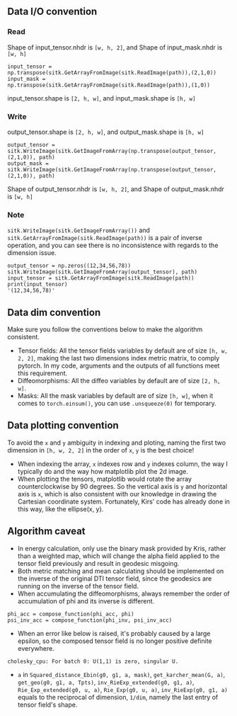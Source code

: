 ## Data I/O convention

### Read
Shape of input_tensor.nhdr is `[w, h, 2]`, and Shape of input_mask.nhdr is `[w, h]`
```
input_tensor = np.transpose(sitk.GetArrayFromImage(sitk.ReadImage(path)),(2,1,0))
input_mask = np.transpose(sitk.GetArrayFromImage(sitk.ReadImage(path)),(1,0))
```
input_tensor.shape is `[2, h, w]`, and input_mask.shape is `[h, w]`
### Write
output_tensor.shape is `[2, h, w]`, and output_mask.shape is `[h, w]`
```
output_tensor = sitk.WriteImage(sitk.GetImageFromArray(np.transpose(output_tensor,(2,1,0)), path)
output_mask = sitk.WriteImage(sitk.GetImageFromArray(np.transpose(output_tensor,(2,1,0)), path)
```
Shape of output_tensor.nhdr is `[w, h, 2]`, and Shape of output_mask.nhdr is `[w, h]`

### Note
`sitk.WriteImage(sitk.GetImageFromArray())` and `sitk.GetArrayFromImage(sitk.ReadImage(path))` is a pair of inverse operation, and you can see there is no inconsistence with regards to the dimension issue.
```
output_tensor = np.zeros((12,34,56,78))
sitk.WriteImage(sitk.GetImageFromArray(output_tensor), path)
input_tensor = sitk.GetArrayFromImage(sitk.ReadImage(path))
print(input_tensor)
'(12,34,56,78)'
```

## Data dim convention

Make sure you follow the conventions below to make the algorithm consistent.
- Tensor fields: All the tensor fields variables by default are of size `[h, w, 2, 2]`, making the last two dimensions index metric matrix, to comply pytorch. In my code, arguments and the outputs of all functions meet this requirement. 
- Diffeomorphisms: All the diffeo variables by default are of size `[2, h, w]`.
- Masks: All the mask variables by default are of size `[h, w]`, when it comes to `torch.einsum()`, you can use `.unsqueeze(0)` for temporary.

## Data plotting convention

To avoid the `x` and `y` ambiguity in indexing and ploting, naming the first two dimension in `[h, w, 2, 2]` in the order of `x`, `y` is the best choice! 
- When indexing the array, `x` indexes row and `y` indexes column, the way I typically do and the way how matplotlib plot the 2d image. 
- When plotting the tensors, matplotlib would rotate the array counterclockwise by 90 degrees. So the vertical axis is `y` and horizontal axis is `x`, which is also consistent with our knowledge in drawing the Cartesian coordinate system. Fortunately, Kirs' code has already done in this way, like the ellipse(x, y). 


## Algorithm caveat
- In energy calculation, only use the binary mask provided by Kris, rather than a weighted map, which will change the alpha field applied to the tensor field previously and result in geodesic misgoing.
- Both metric matching and mean calculating should be implemented on the inverse of the original DTI tensor field, since the geodesics are running on the inverse of the tensor field.
- When accumulating the diffeomorphisms, always remember the order of accumulation of phi and its inverse is different.
```
phi_acc = compose_function(phi_acc, phi)
psi_inv_acc = compose_function(phi_inv, psi_inv_acc)
```
- When an error like below is raised, it's probably caused by a large epsilon, so the composed tensor field is no longer positive definite everywhere.
```
cholesky_cpu: For batch 0: U(1,1) is zero, singular U.
```
- `a` in `Squared_distance_Ebin(g0, g1, a, mask)`, `get_karcher_mean(G, a)`, `get_geo(g0, g1, a, Tpts)`, `inv_RieExp_extended(g0, g1, a)`, `Rie_Exp_extended(g0, u, a)`, `Rie_Exp(g0, u, a)`, `inv_RieExp(g0, g1, a)` equals to the reciprocal of dimension, `1/dim`, namely the last entry of tensor field's shape.